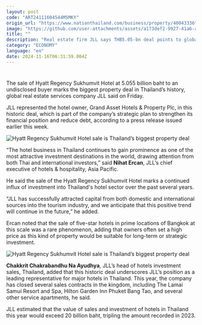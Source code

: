 ```yaml
---
layout: post
code: "ART24111604544M5MKY"
origin_url: "https://www.nationthailand.com/business/property/40043336"
image: "https://github.com/user-attachments/assets/a173def2-9927-41a6-ad6c-fa6b131d1377"
title: ""
description: "Real estate firm JLL says THB5.05-bn deal points to global interest in Thailand’s hotel sector"
category: "ECONOMY"
language: "en"
date: 2024-11-16T06:31:59.004Z
---
```


# 









The sale of Hyatt Regency Sukhumvit Hotel at 5.055 billion baht to an undisclosed buyer marks the biggest property deal in Thailand’s history, global real estate services company JLL said on Friday.

JLL represented the hotel owner, Grand Asset Hotels & Property Plc, in this historic deal, which is part of the company’s strategic plan to strengthen its financial position and reduce debt, according to a press release issued earlier this week.

  ![Hyatt Regency Sukhumvit Hotel sale is Thailand’s biggest property deal](https://github.com/user-attachments/assets/b5271477-e1bd-47c3-86fa-e23e8b4424e3)

“The hotel business in Thailand continues to gain prominence as one of the most attractive investment destinations in the world, drawing attention from both Thai and international investors,” said **Nihat Ercan**, JLL’s chief executive of hotels & hospitality, Asia Pacific.

He said the sale of the Hyatt Regency Sukhumvit Hotel marks a continued influx of investment into Thailand's hotel sector over the past several years.

“JLL has successfully attracted capital from both domestic and international sources into the tourism industry, and we anticipate that this positive trend will continue in the future,” he added.

Ercan noted that the sale of five-star hotels in prime locations of Bangkok at this scale was a rare phenomenon, adding that owners often set a high price as this kind of property would be suitable for long-term or strategic investment.

  ![Hyatt Regency Sukhumvit Hotel sale is Thailand’s biggest property deal](https://github.com/user-attachments/assets/15278348-68c3-4ad0-b590-83cf34ff9f82)

**Chakkrit Chakrabandhu Na Ayudhya**, JLL’s head of hotels investment sales, Thailand, added that this historic deal underscores JLL’s position as a leading representative for major hotels in Thailand. This year, the company has closed several sales contracts in the kingdom, including The Lamai Samui Resort and Spa, Hilton Garden Inn Phuket Bang Tao, and several other service apartments, he said.

JLL estimated that the value of sales and investment of hotels in Thailand this year would exceed 20 billion baht, tripling the amount recorded in 2023.